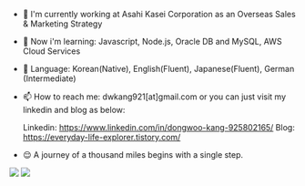 - 🔭 I'm currently working at Asahi Kasei Corporation as an Overseas Sales & Marketing Strategy

- 🌱 Now i'm learning: Javascript, Node.js, Oracle DB and MySQL, AWS Cloud Services

- 💬 Language: Korean(Native), English(Fluent), Japanese(Fluent), German (Intermediate)

- 📫 How to reach me: dwkang921[at]gmail.com or you can just visit my linkedin and blog as below:
    
     Linkedin: https://www.linkedin.com/in/dongwoo-kang-925802165/
     Blog: https://everyday-life-explorer.tistory.com/

- 😌 A journey of a thousand miles begins with a single step.

<img src="https://img.shields.io/badge/Android-3DDC84?style=flat-square&logo=Android&logoColor=white"/>
<img src="https://img.shields.io/badge/Linkedin-#0A66C2?style=flat-square&logo=Android&logoColor=white"/>
